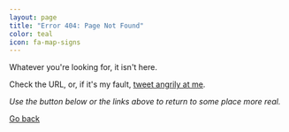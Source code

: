 ```yaml
---
layout: page
title: "Error 404: Page Not Found"
color: teal
icon: fa-map-signs
---
```


Whatever you're looking for, it isn't here.

Check the URL, or, if it's my fault, [tweet angrily at me](https://twitter.com/{{site.author.twitter}}).

_Use the button below or the links above to return to some place more real._

<a class="outline-link" href="javascript:history.back()">
  <i class="fas fa-chevron-left vermilion"><i class="fas fa-chevron-left orange"></i></i><i class="fas fa-chevron-left citron"></i><i class="fas fa-chevron-left teal"></i>
  Go back
</a>
